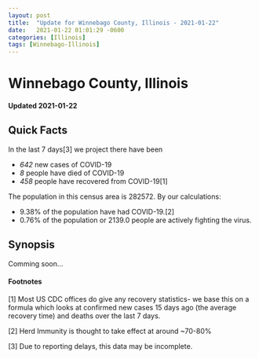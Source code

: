 ```yaml
---
layout: post
title:  "Update for Winnebago County, Illinois - 2021-01-22"
date:   2021-01-22 01:01:29 -0600
categories: [Illinois]
tags: [Winnebago-Illinois]
---
```


# Winnebago County, Illinois
#### Updated 2021-01-22

## Quick Facts

In the last 7 days[3] we project there have been
- *642* new cases of COVID-19
- *8* people have died of COVID-19
- *458* people have recovered from COVID-19[1]

The population in this census area is 282572. By our calculations:
- 9.38% of the population have had COVID-19.[2]
- 0.76% of the population or 2139.0 people are actively fighting the virus.

## Synopsis

Comming soon...


#### Footnotes

[1] Most US CDC offices do give any recovery statistics- we base this on a formula which looks at confirmed new cases
15 days ago (the average recovery time) and deaths over the last 7 days.

[2] Herd Immunity is thought to take effect at around ~70-80%

[3] Due to reporting delays, this data may be incomplete.
 
    